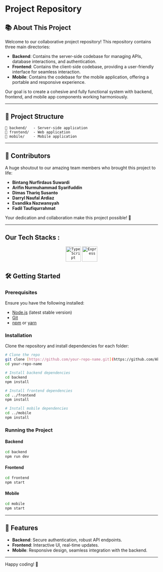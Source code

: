 # Project Repository

## 📚 About This Project
Welcome to our collaborative project repository! This repository contains three main directories:

- **Backend**: Contains the server-side codebase for managing APIs, database interactions, and authentication.
- **Frontend**: Contains the client-side codebase, providing a user-friendly interface for seamless interaction.
- **Mobile**: Contains the codebase for the mobile application, offering a portable and responsive experience.

Our goal is to create a cohesive and fully functional system with backend, frontend, and mobile app components working harmoniously.

---

## 🚀 Project Structure

```plaintext
📂 backend/   - Server-side application
📂 frontend/  - Web application
📂 mobile/    - Mobile application
```

---

## 🤝 Contributors
A huge shoutout to our amazing team members who brought this project to life:

- **Bintang Nurfirdaus Suwardi**
- **Arifin Nurmuhammad Syarifuddin**
- **Dimas Thariq Susanto**
- **Darryl Naufal Ardiaz**
- **Evandika Nazwansyah**
- **Fadil Taufiqurrahmat**

Your dedication and collaboration make this project possible! 🌟

---
## Our Tech Stacks  : 
<div align="center">
	<code><img width="50" src="https://user-images.githubusercontent.com/25181517/183890598-19a0ac2d-e88a-4005-a8df-1ee36782fde1.png" alt="TypeScript" title="TypeScript"/></code>
	<code><img width="50" src="https://user-images.githubusercontent.com/25181517/183859966-a3462d8d-1bc7-4880-b353-e2cbed900ed6.png" alt="Express" title="Express"/></code>
</div>

## 🛠️ Getting Started

### Prerequisites
Ensure you have the following installed:
- [Node.js](https://nodejs.org/) (latest stable version)
- [Git](https://git-scm.com/)
- [npm](https://www.npmjs.com/) or [yarn](https://yarnpkg.com/)

### Installation
Clone the repository and install dependencies for each folder:

```bash
# Clone the repo
git clone [https://github.com/your-repo-name.git](https://github.com/Akaza22/peta-project.git)
cd your-repo-name

# Install backend dependencies
cd backend
npm install

# Install frontend dependencies
cd ../frontend
npm install

# Install mobile dependencies
cd ../mobile
npm install
```

### Running the Project

#### Backend
```bash
cd backend
npm run dev
```

#### Frontend
```bash
cd frontend
npm start
```

#### Mobile
```bash
cd mobile
npm start
```

---

## 🌟 Features
- **Backend**: Secure authentication, robust API endpoints.
- **Frontend**: Interactive UI, real-time updates.
- **Mobile**: Responsive design, seamless integration with the backend.

---

Happy coding! 🎉


